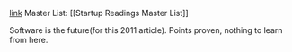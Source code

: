 [link](https://a16z.com/why-software-is-eating-the-world/)
Master List: [[Startup Readings Master List]]

Software is the future(for this 2011 article).
Points proven, nothing to learn from here.


